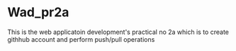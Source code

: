 # Wad_pr2a
This is the web applicatoin development's practical no 2a which is to create githhub account and perform push/pull operations
